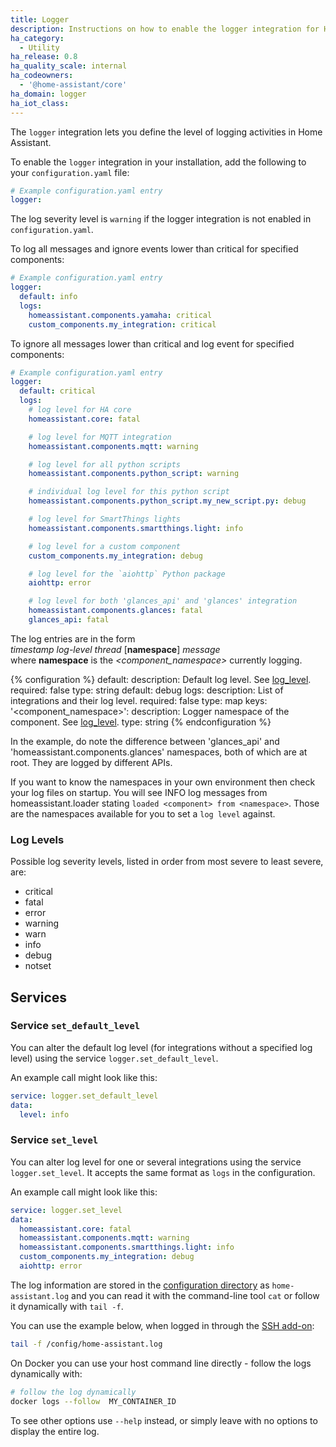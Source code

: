 ```yaml
---
title: Logger
description: Instructions on how to enable the logger integration for Home Assistant.
ha_category:
  - Utility
ha_release: 0.8
ha_quality_scale: internal
ha_codeowners:
  - '@home-assistant/core'
ha_domain: logger
ha_iot_class:
---
```


The `logger` integration lets you define the level of logging activities in Home
Assistant.

To enable the `logger` integration in your installation,
add the following to your `configuration.yaml` file:

```yaml
# Example configuration.yaml entry
logger:
```

The log severity level is `warning` if the logger integration is not enabled in `configuration.yaml`.

To log all messages and ignore events lower than critical for specified
components:

```yaml
# Example configuration.yaml entry
logger:
  default: info
  logs:
    homeassistant.components.yamaha: critical
    custom_components.my_integration: critical
```

To ignore all messages lower than critical and log event for specified
components:

```yaml
# Example configuration.yaml entry
logger:
  default: critical
  logs:
    # log level for HA core
    homeassistant.core: fatal

    # log level for MQTT integration
    homeassistant.components.mqtt: warning

    # log level for all python scripts
    homeassistant.components.python_script: warning

    # individual log level for this python script
    homeassistant.components.python_script.my_new_script.py: debug

    # log level for SmartThings lights
    homeassistant.components.smartthings.light: info

    # log level for a custom component
    custom_components.my_integration: debug

    # log level for the `aiohttp` Python package
    aiohttp: error

    # log level for both 'glances_api' and 'glances' integration
    homeassistant.components.glances: fatal
    glances_api: fatal
```

The log entries are in the form  
*timestamp* *log-level* *thread* [**namespace**] *message*  
where **namespace** is the *<component_namespace>* currently logging.

{% configuration %}
  default:
    description: Default log level. See [log_level](#log-levels).
    required: false
    type: string
    default: debug
  logs:
    description: List of integrations and their log level.
    required: false
    type: map
    keys:
      '&lt;component_namespace&gt;':
        description: Logger namespace of the component. See [log_level](#log-levels).
        type: string
{% endconfiguration %}

In the example, do note the difference between 'glances_api' and 'homeassistant.components.glances' namespaces,
both of which are at root. They are logged by different APIs.

If you want to know the namespaces in your own environment then check your log files on startup.
You will see INFO log messages from homeassistant.loader stating `loaded <component> from <namespace>`.
Those are the namespaces available for you to set a `log level` against.

### Log Levels

Possible log severity levels, listed in order from most severe to least severe, are:

- critical
- fatal
- error
- warning
- warn
- info
- debug
- notset

## Services

### Service `set_default_level`

You can alter the default log level (for integrations without a specified log
level) using the service `logger.set_default_level`.

An example call might look like this:

```yaml
service: logger.set_default_level
data:
  level: info
```

### Service `set_level`

You can alter log level for one or several integrations using the service
`logger.set_level`. It accepts the same format as `logs` in the configuration.

An example call might look like this:

```yaml
service: logger.set_level
data:
  homeassistant.core: fatal
  homeassistant.components.mqtt: warning
  homeassistant.components.smartthings.light: info
  custom_components.my_integration: debug
  aiohttp: error
```

The log information are stored in the
[configuration directory](/docs/configuration/) as `home-assistant.log`
and you can read it with the command-line tool `cat` or follow it dynamically
with `tail -f`.

You can use the example below, when logged in through the [SSH add-on](/addons/ssh/):

```bash
tail -f /config/home-assistant.log
```

On Docker you can use your host command line directly - follow the logs dynamically with:

```bash
# follow the log dynamically
docker logs --follow  MY_CONTAINER_ID
```

To see other options use `--help` instead, or simply leave with no options to display the entire log.
